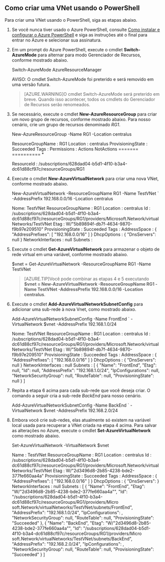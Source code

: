 ## Como criar uma VNet usando o PowerShell

Para criar uma VNet usando o PowerShell, siga as etapas abaixo.

1. Se você nunca tiver usado o Azure PowerShell, consulte [Como instalar e configurar o Azure PowerShell](powershell-install-configure.md) e siga as instruções até o final para entrar no Azure e selecionar sua assinatura.
2. Em um prompt do Azure PowerShell, execute o cmdlet **Switch-AzureMode** para alternar para modo Gerenciador de Recursos, conforme mostrado abaixo.

	Switch-AzureMode AzureResourceManager

	AVISO: O cmdlet Switch-AzureMode foi preterido e será removido em uma versão futura.

	>[AZURE.WARNING]O cmdlet Switch-AzureMode será preterido em breve. Quando isso acontecer, todos os cmdlets do Gerenciador de Recursos serão renomeados.
	
3. Se necessário, execute o cmdlet **New-AzureResourceGroup** para criar um novo grupo de recursos, conforme mostrado abaixo. Para nosso cenário, crie um grupo de recursos denominado *RG1*.

	New-AzureResourceGroup -Name RG1 -Location centralus

	ResourceGroupName : RG1 Location : centralus ProvisioningState : Succeeded Tags : Permissions : Actions NotActions ======= ========== *
	
	ResourceId : /subscriptions/628dad04-b5d1-4f10-b3a4-dc61d88cf97c/resourceGroups/RG1

4. Execute o cmdlet **New-AzureVirtualNetwork** para criar uma nova VNet, conforme mostrado abaixo.

	New-AzureVirtualNetwork -ResourceGroupName RG1 -Name TestVNet ` -AddressPrefix 192.168.0.0/16 -Location centralus
	
	Nome: TestVNet ResourceGroupName : RG1 Location : centralus Id : /subscriptions/628dad04-b5d1-4f10-b3a4-dc61d88cf97c/resourceGroups/RG1/providers/Microsoft.Network/virtualNetworks/TestVNet Etag : W/"5b89894f-db7f-4634-9870-f9b97e209510" ProvisioningState : Succeeded Tags : AddressSpace : { "AddressPrefixes": [ "192.168.0.0/16" ] } DhcpOptions : { "DnsServers": null } NetworkInterfaces : null Subnets :

5. Execute o cmdlet **Get-AzureVirtualNetwork** para armazenar o objeto de rede virtual em uma variável, conforme mostrado abaixo.

	$vnet = Get-AzureVirtualNetwork -ResourceGroupName RG1 -Name TestVNet

	>[AZURE.TIP]Você pode combinar as etapas 4 e 5 executando **$vnet = New-AzureVirtualNetwork -ResourceGroupName RG1 -Name TestVNet -AddressPrefix 192.168.0.0/16 -Location centralus**.

6. Execute o cmdlet **Add-AzureVirtualNetworkSubnetConfig** para adicionar uma sub-rede à nova Vnet, como mostrado abaixo.

	Add-AzureVirtualNetworkSubnetConfig -Name FrontEnd ` -VirtualNetwork $vnet -AddressPrefix 192.168.1.0/24
	
	Nome: TestVNet ResourceGroupName : RG1 Location : centralus Id : /subscriptions/628dad04-b5d1-4f10-b3a4-dc61d88cf97c/resourceGroups/RG1/providers/Microsoft.Network/virtualNetworks/TestVNet Etag : W/"5b89894f-db7f-4634-9870-f9b97e209510" ProvisioningState : Succeeded Tags : AddressSpace : { "AddressPrefixes": [ "192.168.0.0/16" ] } DhcpOptions : { "DnsServers": null } NetworkInterfaces : null Subnets : [ { "Name": "FrontEnd", "Etag": null, "Id": null, "AddressPrefix": "192.168.1.0/24", "IpConfigurations": null, "NetworkSecurityGroup": null, "RouteTable": null, "ProvisioningState": null } ]

7. Repita a etapa 6 acima para cada sub-rede que você deseja criar. O comando a seguir cria a sub-rede *BackEnd* para nosso cenário.

	Add-AzureVirtualNetworkSubnetConfig -Name BackEnd ` -VirtualNetwork $vnet -AddressPrefix 192.168.2.0/24

8. Embora você crie sub-redes, elas atualmente só existem na variável local usada para recuperar a VNet criada na etapa 4 acima. Para salvar as alterações no Azure, execute o cmdlet **Set-AzureVirtualNetwork** como mostrado abaixo.

	Set-AzureVirtualNetwork -VirtualNetwork $vnet
	
	Name : TestVNet ResourceGroupName : RG1 Location : centralus Id : /subscriptions/628dad04-b5d1-4f10-b3a4-dc61d88cf97c/resourceGroups/RG1/providers/Microsoft.Network/virtualNetworks/TestVNet Etag : W/"2d3496d8-2b85-4238-bde2-377fe660aa4a" ProvisioningState : Succeeded Tags : AddressSpace : { "AddressPrefixes": [ "192.168.0.0/16" ] } DhcpOptions : { "DnsServers": } NetworkInterfaces : null Subnets : [ { "Name": "FrontEnd", "Etag": "W/"2d3496d8-2b85-4238-bde2-377fe660aa4a"", "Id": "/subscriptions/628dad04-b5d1-4f10-b3a4-dc61d88cf97c/resourceGroups/RG1/providers/Micro soft.Network/virtualNetworks/TestVNet/subnets/FrontEnd", "AddressPrefix": "192.168.1.0/24", "IpConfigurations": , "NetworkSecurityGroup": null, "RouteTable": null, "ProvisioningState": "Succeeded" }, { "Name": "BackEnd", "Etag": "W/"2d3496d8-2b85-4238-bde2-377fe660aa4a"", "Id": "/subscriptions/628dad04-b5d1-4f10-b3a4-dc61d88cf97c/resourceGroups/RG1/providers/Micro soft.Network/virtualNetworks/TestVNet/subnets/BackEnd", "AddressPrefix": "192.168.2.0/24", "IpConfigurations": , "NetworkSecurityGroup": null, "RouteTable": null, "ProvisioningState": "Succeeded" } ]

<!---HONumber=August15_HO8-->